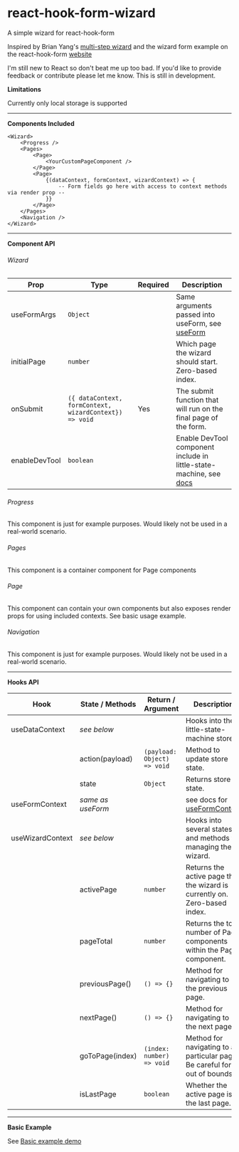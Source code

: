 # react-hook-form-wizard

A simple wizard for react-hook-form

Inspired by Brian Yang's [multi-step wizard](https://github.com/brianyang/react-hooks-multi-step-wizard) and the wizard form example on the react-hook-form [website](https://react-hook-form.com/advanced-usage#WizardFormFunnel)

I'm still new to React so don't beat me up too bad.
If you'd like to provide feedback or contribute please let me know.
This is still in development.

**Limitations**

Currently only local storage is supported

---

**Components Included**

```
<Wizard>
    <Progress />
    <Pages>
        <Page>
            <YourCustomPageComponent />
        </Page>
        <Page>
            {(dataContext, formContext, wizardContext) => {
                -- Form fields go here with access to context methods via render prop --
            }}
        </Page>
    </Pages>
    <Navigation />
</Wizard>
```

---

**Component API**

###### Wizard

| Prop          | Type                                                   | Required | Description                                                                                                                         |
| ------------- | ------------------------------------------------------ | -------- | ----------------------------------------------------------------------------------------------------------------------------------- |
| useFormArgs   | `Object`                                               |          | Same arguments passed into useForm, see [useForm](https://react-hook-form.com/api#useForm)                                          |
| initialPage   | `number`                                               |          | Which page the wizard should start. Zero-based index.                                                                               |
| onSubmit      | `({ dataContext, formContext, wizardContext}) => void` | Yes      | The submit function that will run on the final page of the form.                                                                    |
| enableDevTool | `boolean`                                              |          | Enable DevTool component include in little-state-machine, see [docs](https://github.com/bluebill1049/little-state-machine#-example) |

###### Progress

This component is just for example purposes. Would likely not be used in a real-world scenario.

###### Pages

This component is a container component for Page components

###### Page

This component can contain your own components but also exposes render props for using included contexts. See basic usage example.

###### Navigation

This component is just for example purposes. Would likely not be used in a real-world scenario.

---

**Hooks API**

| Hook             | State / Methods   | Return / Argument           | Description                                                                   |
| ---------------- | ----------------- | --------------------------- | ----------------------------------------------------------------------------- |
| useDataContext   | _see below_       |                             | Hooks into the little-state-machine store.                                    |
|                  | action(payload)   | `(payload: Object) => void` | Method to update store state.                                                 |
|                  | state             | `Object`                    | Returns store state.                                                          |
| useFormContext   | _same as useForm_ |                             | see docs for [useFormContext](https://react-hook-form.com/api#useFormContext) |
| useWizardContext | _see below_       |                             | Hooks into several states and methods for managing the wizard.                |
|                  | activePage        | `number`                    | Returns the active page that the wizard is currently on. Zero-based index.    |
|                  | pageTotal         | `number`                    | Returns the total number of Page components within the Pages component.       |
|                  | previousPage()    | `() => {}`                  | Method for navigating to the previous page.                                   |
|                  | nextPage()        | `() => {}`                  | Method for navigating to the next page.                                       |
|                  | goToPage(index)   | `(index: number) => void`   | Method for navigating to a particular page. Be careful for out of bounds.     |
|                  | isLastPage        | `boolean`                   | Whether the active page is the last page.                                     |

---

**Basic Example**

See [Basic example demo](https://codesandbox.io/s/basic-example-7py8c)
